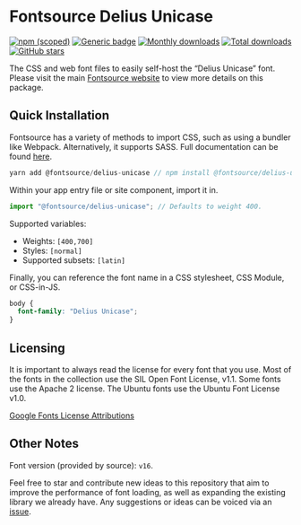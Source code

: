 # Fontsource Delius Unicase

[![npm (scoped)](https://img.shields.io/npm/v/@fontsource/delius-unicase?color=brightgreen)](https://www.npmjs.com/package/@fontsource/delius-unicase) [![Generic badge](https://img.shields.io/badge/fontsource-passing-brightgreen)](https://github.com/fontsource/fontsource) [![Monthly downloads](https://badgen.net/npm/dm/@fontsource/delius-unicase)](https://github.com/fontsource/fontsource) [![Total downloads](https://badgen.net/npm/dt/@fontsource/delius-unicase)](https://github.com/fontsource/fontsource) [![GitHub stars](https://img.shields.io/github/stars/fontsource/fontsource.svg?style=social&label=Star)](https://github.com/fontsource/fontsource/stargazers)

The CSS and web font files to easily self-host the “Delius Unicase” font. Please visit the main [Fontsource website](https://fontsource.org/fonts/delius-unicase) to view more details on this package.

## Quick Installation

Fontsource has a variety of methods to import CSS, such as using a bundler like Webpack. Alternatively, it supports SASS. Full documentation can be found [here](https://fontsource.org/docs/introduction).

```javascript
yarn add @fontsource/delius-unicase // npm install @fontsource/delius-unicase
```

Within your app entry file or site component, import it in.

```javascript
import "@fontsource/delius-unicase"; // Defaults to weight 400.
```

Supported variables:

- Weights: `[400,700]`
- Styles: `[normal]`
- Supported subsets: `[latin]`

Finally, you can reference the font name in a CSS stylesheet, CSS Module, or CSS-in-JS.

```css
body {
  font-family: "Delius Unicase";
}
```

## Licensing

It is important to always read the license for every font that you use.
Most of the fonts in the collection use the SIL Open Font License, v1.1. Some fonts use the Apache 2 license. The Ubuntu fonts use the Ubuntu Font License v1.0.

[Google Fonts License Attributions](https://fonts.google.com/attribution)

## Other Notes

Font version (provided by source): `v16`.

Feel free to star and contribute new ideas to this repository that aim to improve the performance of font loading, as well as expanding the existing library we already have. Any suggestions or ideas can be voiced via an [issue](https://github.com/fontsource/fontsource/issues).
